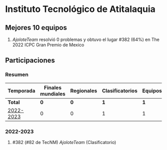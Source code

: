 # Instituto Tecnológico de Atitalaquia

## Mejores 10 equipos

1. _AjoloteTeam_ resolvió 0 problemas y obtuvo el lugar #382 (64%) en The 2022 ICPC Gran Premio de Mexico

## Participaciones

### Resumen

| Temporada | Finales mundiales | Regionales | Clasificatorios | Equipos |
| --- | --- | --- | --- | --- |
| **Total** | **0** | **0** | **1** | **1** |
| [2022-2023](#2022-2023) | 0 | 0 | 1 | 1 |

### 2022-2023

1. #382 (#82 de TecNM) _AjoloteTeam_ (Clasificatorio)



